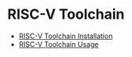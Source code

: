 # RISC-V Toolchain

* [RISC-V Toolchain Installation](riscv-toolchain-installation.md)
* [RISC-V Toolchain Usage](riscv-toolchain-usage.md)
